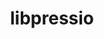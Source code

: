 ---
title: "libpressio"
layout: cache
categories: [package, develop-2023-09-24]
meta: {"versions": ["0.95.1"], "compilers": ["cce@=15.0.1", "gcc@=11.1.0"], "oss": ["rhel8", "ubuntu20.04"], "platforms": ["linux"], "targets": ["x86_64_v3", "zen4"], "stacks": ["e4s", "e4s-cray-rhel", "root"], "num_specs": 3, "num_specs_by_stack": {"e4s-cray-rhel": 1, "root": 3, "e4s": 2}}
spec_details: [{"hash": "zqsq23mdomibl4bmhkbeqjown6hlhbos", "compiler": "cce@=15.0.1", "versions": ["0.95.1"], "os": "rhel8", "platform": "linux", "target": "zen4", "variants": ["~arc", "+bitgrooming", "~blosc", "~boost", "build_system=cmake", "build_type=Release", "+bzip2", "+core", "~cuda", "~cusz", "~digitrounding", "~docs", "+fpzip", "~ftk", "generator=make", "+hdf5", "~ipo", "+json", "+libdistributed", "+lua", "~magick", "+mgard", "~mgardx", "+mpi", "~ndzip", "+netcdf", "+openmp", "~petsc", "+python", "~qoz", "+remote", "+sz", "+sz3", "~szauto", "+unix", "+zfp"], "stacks": ["e4s-cray-rhel", "root"], "size": "-", "tarball": "https://binaries.spack.io/releases/develop-2023-09-24/build_cache/linux-rhel8-zen4/cce-15.0.1/libpressio-0.95.1/linux-rhel8-zen4-cce-15.0.1-libpressio-0.95.1-zqsq23mdomibl4bmhkbeqjown6hlhbos.spack"}, {"hash": "vvtimhilkdfakjby2ah5fdqlht2av3cx", "compiler": "gcc@=11.1.0", "versions": ["0.95.1"], "os": "ubuntu20.04", "platform": "linux", "target": "x86_64_v3", "variants": ["~arc", "+bitgrooming", "~blosc", "~boost", "build_system=cmake", "build_type=Release", "+bzip2", "+core", "+cuda", "cuda_arch=80", "+cusz", "~digitrounding", "~docs", "+fpzip", "~ftk", "generator=make", "+hdf5", "~ipo", "+json", "+libdistributed", "+lua", "~magick", "+mgard", "~mgardx", "+mpi", "~ndzip", "+netcdf", "+openmp", "~petsc", "+python", "~qoz", "+remote", "+sz", "+sz3", "~szauto", "+unix", "+zfp"], "stacks": ["root", "e4s"], "size": "-", "tarball": "https://binaries.spack.io/releases/develop-2023-09-24/build_cache/linux-ubuntu20.04-x86_64_v3/gcc-11.1.0/libpressio-0.95.1/linux-ubuntu20.04-x86_64_v3-gcc-11.1.0-libpressio-0.95.1-vvtimhilkdfakjby2ah5fdqlht2av3cx.spack"}, {"hash": "ssgys6qkem34saxkg35iszdnwrjuuey4", "compiler": "gcc@=11.1.0", "versions": ["0.95.1"], "os": "ubuntu20.04", "platform": "linux", "target": "x86_64_v3", "variants": ["~arc", "+bitgrooming", "~blosc", "~boost", "build_system=cmake", "build_type=Release", "+bzip2", "+core", "~cuda", "~cusz", "~digitrounding", "~docs", "+fpzip", "~ftk", "generator=make", "+hdf5", "~ipo", "+json", "+libdistributed", "+lua", "~magick", "+mgard", "~mgardx", "+mpi", "~ndzip", "+netcdf", "+openmp", "~petsc", "+python", "~qoz", "+remote", "+sz", "+sz3", "~szauto", "+unix", "+zfp"], "stacks": ["root", "e4s"], "size": "-", "tarball": "https://binaries.spack.io/releases/develop-2023-09-24/build_cache/linux-ubuntu20.04-x86_64_v3/gcc-11.1.0/libpressio-0.95.1/linux-ubuntu20.04-x86_64_v3-gcc-11.1.0-libpressio-0.95.1-ssgys6qkem34saxkg35iszdnwrjuuey4.spack"}]
---